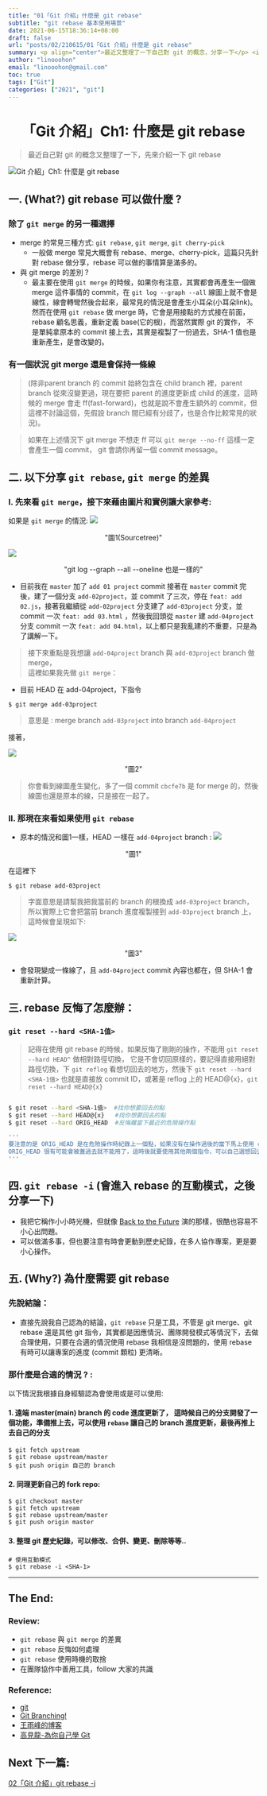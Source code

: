 ```yaml
---
title: "01「Git 介紹」什麼是 git rebase"
subtitle: "git rebase 基本使用場景"
date: 2021-06-15T18:36:14+08:00
draft: false
url: "posts/02/210615/01「Git 介紹」什麼是 git rebase"
summary: <p align="center">最近又整理了一下自己對 git 的概念，分享一下</p> <img src="/blog/images/02_210615/02_210615_git_rebase.png" width="70%"/>
author: "linooohon"
email: "linooohon@gmail.com"
toc: true
tags: ["Git"]
categories: ["2021", "git"]
---
```


<h1 style="text-align:center">
「Git 介紹」Ch1: 什麼是 git rebase
</h1>

> 最近自己對 git 的概念又整理了一下，先來介紹一下 git rebase

![Git 介紹」Ch1: 什麼是 git rebase](/blog/images/02_210615/02_210615_git_rebase.png)

## 一. (What?) git rebase 可以做什麼 ?
### 除了 `git merge` 的另一種選擇
   - merge 的常見三種方式: `git rebase`, `git merge`, `git cherry-pick`
     - 一般做 merge 常見大概會有 rebase、merge、cherry-pick，這篇只先針對 rebase 做分享，rebase 可以做的事情算是滿多的。
   - 與 git merge 的差別 ?
     - 最主要在使用 `git merge` 的時候，如果你有注意，其實都會再產生一個做 merge 這件事情的 commit，在 `git log --graph --all` 線圖上就不會是線性，線會轉彎然後合起來，最常見的情況是會產生小耳朵(小耳朵link)。然而在使用 `git rebase` 做 merge 時，它會是用接點的方式接在前面，rebase 顧名思義，重新定義 base(它的根)，而當然實際 git 的實作， 不是單純拿原本的 commit 接上去，其實是複製了一份過去，SHA-1 值也是重新產生，是會改變的。


### 有一個狀況 git merge 還是會保持一條線
> (除非parent branch 的 commit 始終包含在 child branch 裡，parent branch 從來沒變更過，現在要把 parent 的進度更新成 child 的進度，這時候的 merge 會走 ff(fast-forward)，也就是說不會產生額外的 commit，但這裡不討論這個，先假設 branch 間已經有分歧了，也是合作比較常見的狀況)。

> 如果在上述情況下 git merge 不想走 ff 可以 `git merge --no-ff` 這樣一定會產生一個 commit， git 會請你再留一個 commit message。

## 二. 以下分享 `git rebase`, `git merge` 的差異

### Ⅰ. 先來看 `git merge`，接下來藉由圖片和實例讓大家參考: 

如果是 `git merge` 的情況:
![](https://i.imgur.com/3Jb3U5g.png)
<center>"圖1(Sourcetree)"</center>


![](https://i.imgur.com/ElOabeG.png)

<center>"git log --graph --all --oneline 也是一樣的"</center>



- 目前我在 `master` 加了 `add 01 project` commit 接著在 `master` commit 完後，建了一個分支 `add-02project`，並 commit 了三次，停在 `feat: add 02.js`，接著我繼續從 `add-02project` 分支建了 `add-03project` 分支，並 commit 一次 `feat: add 03.html` ，然後我回頭從 `master` 建 `add-04project` 分支 commit 一次 `feat: add 04.html`，以上都只是我亂建的不重要，只是為了講解一下。
        
> 接下來重點是我想讓 `add-04project` branch 與 `add-03project` branch 做 merge，<br>這裡如果我先做 `git merge`：

- 目前 HEAD 在 add-04project，下指令
```
$ git merge add-03project
```
> 意思是 : merge branch `add-03project` into branch `add-04project`

接著，

![](https://i.imgur.com/AXL1adk.png)
<center>"圖2"</center>
        
> 你會看到線圖產生變化，多了一個 commit `cbcfe7b`  是 for merge 的，然後線圖也還是原本的線，只是接在一起了。



### Ⅱ. 那現在來看如果使用 `git rebase` 

  - 原本的情況和圖1一樣，HEAD 一樣在 `add-04project` branch :
![](https://i.imgur.com/3Jb3U5g.png)
<center>"圖1"</center>
  
在這裡下 
  ```
  $ git rebase add-03project
  ``` 
  > 字面意思是請幫我把我當前的 branch 的根換成 `add-03project` branch，所以實際上它會把當前 branch 進度複製接到 `add-03project` branch 上，這時候會呈現如下:
  
![](https://i.imgur.com/WsdMcBl.png)
<center>"圖3"</center>

- 會發現變成一條線了，且 `add-04project` commit 內容也都在，但 SHA-1 會重新計算。

## 三. rebase 反悔了怎麼辦：

### `git reset --hard <SHA-1值>`
> 記得在使用 git rebase 的時候，如果反悔了剛剛的操作，不能用 `git reset --hard HEAD^` 做相對路徑切換， 它是不會切回原樣的，要記得直接用絕對路徑切換，下 `git reflog` 看想切回去的地方，然後下 `git reset --hard <SHA-1值>` 也就是直接放 commit ID，或著是 reflog 上的 HEAD@{x}，`git reset --hard HEAD@{x}`

```bash

$ git reset --hard <SHA-1值>  #找你想要回去的點
$ git reset --hard HEAD@{x}   #找你想要回去的點
$ git reset --hard ORIG_HEAD  #反悔離當下最近的危險操作點

'''
要注意的是 ORIG_HEAD 是在危險操作時紀錄上一個點，如果沒有在操作過後的當下馬上使用 git reset --hard ORIG_HEAD
ORIG_HEAD 很有可能會被蓋過去就不能用了，這時後就要使用其他兩個指令，可以自己選想回去的地方
'''
```


## 四. `git rebase -i` (會進入 rebase 的互動模式，之後分享一下)
- 我把它稱作小小時光機，但就像 [Back to the Future](https://www.imdb.com/title/tt0088763/) 演的那樣，很酷也容易不小心出問題。
- 可以做滿多事，但也要注意有時會更動到歷史紀錄，在多人協作專案，更是要小心操作。
   
## 五. (Why?) 為什麼需要 git rebase 

### 先說結論：

 - 直接先說我自己認為的結論，`git rebase` 只是工具，不管是 git merge、git rebase 還是其他 git 指令，其實都是因應情況、團隊開發模式等情況下，去做合理使用，只要在合適的情況使用 rebase 我相信是沒問題的，使用 rebase 有時可以讓專案的進度 (commit 顆粒) 更清晰。


### 那什麼是合適的情況 ? :
以下情況我根據自身經驗認為會使用或是可以使用:
#### 1. 遠端 master(main) branch 的 code 進度更新了， 這時候自己的分支開發了一個功能，準備推上去，可以使用 `rebase` 讓自己的 branch 進度更新，最後再推上去自己的分支
```
$ git fetch upstream
$ git rebase upstream/master
$ git push origin 自己的 branch
```
#### 2. 同理更新自己的 fork repo:
```
$ git checkout master
$ git fetch upstream
$ git rebase upstream/master
$ git push origin master
```
#### 3. 整理 git 歷史紀錄，可以修改、合併、變更、刪除等等..
```
# 使用互動模式
$ git rebase -i <SHA-1>
```

---
## The End:



### Review:
- `git rebase` 與 `git merge` 的差異
- `git rebase` 反悔如何處理
- `git rebase` 使用時機的取捨
- 在團隊協作中善用工具，follow 大家的共識

### Reference:
- [git](https://git-scm.com/docs/git-rebase)
- [Git Branching!](https://learngitbranching.js.org/?locale=zh_TW)
- [王雨峰的博客](http://wangyufeng.org/2020/03/15/post-20200315/)
- [高見龍-為你自己學 Git](https://gitbook.tw/chapters/branch/merge-with-rebase.html)


## Next 下一篇:
<a href="/blog/posts/03/210620/02「Git 介紹」git rebase -i">02「Git 介紹」git rebase -i</a>



